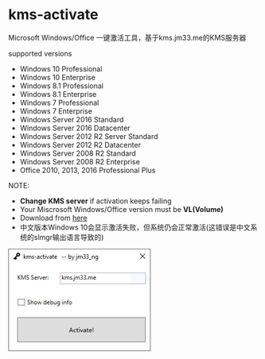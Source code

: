 # kms-activate
Microsoft Windows/Office 一键激活工具，基于kms.jm33.me的KMS服务器

supported versions

- Windows 10 Professional
- Windows 10 Enterprise
- Windows 8.1 Professional
- Windows 8.1 Enterprise
- Windows 7 Professional
- Windows 7 Enterprise
- Windows Server 2016 Standard
- Windows Server 2016 Datacenter
- Windows Server 2012 R2 Server Standard
- Windows Server 2012 R2 Datacenter
- Windows Server 2008 R2 Standard
- Windows Server 2008 R2 Enterprise
- Office 2010, 2013, 2016 Professional Plus

NOTE:

- **Change KMS server** if activation keeps failing
- Your Miscrosoft Windows/Office version must be **VL(Volume)**
- Download from [here](https://github.com/jm33-m0/kms-activate/releases)
- 中文版本Windows 10会显示激活失败，但系统仍会正常激活(这错误是中文系统的slmgr输出语言导致的)

![](/img/win-activate.JPG)